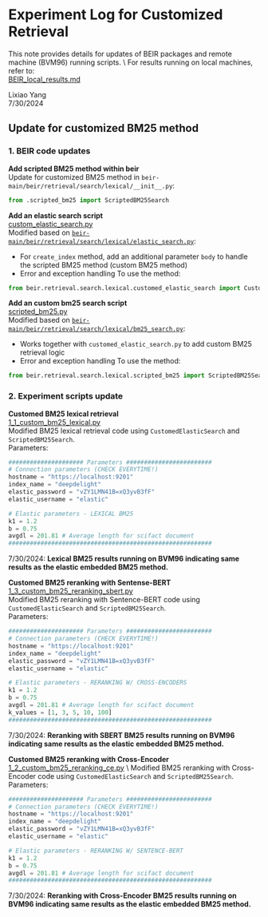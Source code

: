 # Experiment Log for Customized Retrieval

This note provides details for updates of BEIR packages and remote machine (BVM96) running scripts. \ 
For results running on local machines, refer to:\
[BEIR_local_results.md](./BEIR_local_results.md)

Lixiao Yang \
7/30/2024

## Update for customized BM25 method

### 1. BEIR code updates

**Add scripted BM25 method within beir** \
Update for customized BM25 method in `beir-main/beir/retrieval/search/lexical/__init__.py`:
```python
from .scripted_bm25 import ScriptedBM25Search
```

**Add an elastic search script**\
[custom_elastic_search.py](./beir-main/beir/retrieval/search/lexical/customed_elastic_search.py)\
Modified based on [`beir-main/beir/retrieval/search/lexical/elastic_search.py`](./beir-main/beir/retrieval/search/lexical/elastic_search.py):
- For `create_index` method, add an additional parameter `body` to handle the scripted BM25 method (custom BM25 method)
- Error and exception handling
To use the method:
```python
from beir.retrieval.search.lexical.customed_elastic_search import CustomedElasticSearch
```

**Add an custom bm25 search script** \
[scripted_bm25.py](./beir-main/beir/retrieval/search/lexical/scripted_bm25.py) \
Modified based on [`beir-main/beir/retrieval/search/lexical/bm25_search.py`](./beir-main/beir/retrieval/search/lexical/bm25_search.py):
- Works together with `customed_elastic_search.py` to add custom BM25 retrieval logic
- Error and exception handling
To use the method:
```python
from beir.retrieval.search.lexical.scripted_bm25 import ScriptedBM25Search
```

### 2. Experiment scripts update

**Customed BM25 lexical retrieval**\
[1_1_custom_bm25_lexical.py](./experiment_scripts/1_1_custom_bm25_lexical.py) \
Modified BM25 lexical retrieval code using `CustomedElasticSearch` and `ScriptedBM25Search`. \
Parameters:
```python
##################### Parameters ########################
# Connection parameters (CHECK EVERYTIME!)
hostname = "https://localhost:9201"
index_name = "deepdelight"
elastic_password = "vZY1LMN41B=xQ3yvB3fF"
elastic_username = "elastic"

# Elastic parameters - LEXICAL BM25
k1 = 1.2
b = 0.75
avgdl = 201.81 # Average length for scifact document
#########################################################
```

7/30/2024: **Lexical BM25 results running on BVM96 indicating same results as the elastic embedded BM25 method.**

**Customed BM25 reranking with Sentense-BERT**\
[1_3_custom_bm25_reranking_sbert.py](./experiment_scripts/1_3_custom_bm25_reranking_sbert.py) \
Modified BM25 reranking with Sentence-BERT code using `CustomedElasticSearch` and `ScriptedBM25Search`. \
Parameters:
```python
##################### Parameters ########################
# Connection parameters (CHECK EVERYTIME!)
hostname = "https://localhost:9201"
index_name = "deepdelight"
elastic_password = "vZY1LMN41B=xQ3yvB3fF"
elastic_username = "elastic"

# Elastic parameters - RERANKING W/ CROSS-ENCODERS
k1 = 1.2
b = 0.75
avgdl = 201.81 # Average length for scifact document
k_values = [1, 3, 5, 10, 100]
#########################################################
```

7/30/2024: **Reranking with SBERT BM25 results running on BVM96 indicating same results as the elastic embedded BM25 method.**

**Customed BM25 reranking with Cross-Encoder**\
[1_2_custom_bm25_reranking_ce.py](./experiment_scripts/1_2_custom_bm25_reranking_ce.py) \ 
Modified BM25 reranking with Cross-Encoder code using `CustomedElasticSearch` and `ScriptedBM25Search`. \
Parameters:
```python
##################### Parameters ########################
# Connection parameters (CHECK EVERYTIME!)
hostname = "https://localhost:9201"
index_name = "deepdelight"
elastic_password = "vZY1LMN41B=xQ3yvB3fF"
elastic_username = "elastic"

# Elastic parameters - RERANKING W/ SENTENCE-BERT
k1 = 1.2
b = 0.75
avgdl = 201.81 # Average length for scifact document
#########################################################
```

7/30/2024: **Reranking with Cross-Encoder BM25 results running on BVM96 indicating same results as the elastic embedded BM25 method.**
